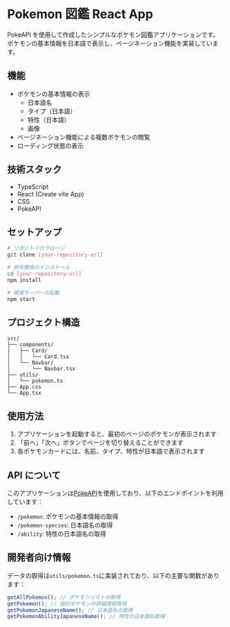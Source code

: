 # Pokemon 図鑑 React App

PokeAPI を使用して作成したシンプルなポケモン図鑑アプリケーションです。ポケモンの基本情報を日本語で表示し、ページネーション機能を実装しています。

## 機能

- ポケモンの基本情報の表示
  - 日本語名
  - タイプ（日本語）
  - 特性（日本語）
  - 画像
- ページネーション機能による複数ポケモンの閲覧
- ローディング状態の表示

## 技術スタック

- TypeScript
- React (Create vite App)
- CSS
- PokeAPI

## セットアップ

```bash
# リポジトリのクローン
git clone [your-repository-url]

# 依存関係のインストール
cd [your-repository-url]
npm install

# 開発サーバーの起動
npm start
```

## プロジェクト構造

```
src/
├── components/
│   ├── Card/
│   │   └── Card.tsx
│   └── Navbar/
│       └── Navbar.tsx
├── utils/
│   └── pokemon.ts
├── App.css
└── App.tsx
```

## 使用方法

1. アプリケーションを起動すると、最初のページのポケモンが表示されます
2. 「前へ」「次へ」ボタンでページを切り替えることができます
3. 各ポケモンカードには、名前、タイプ、特性が日本語で表示されます

## API について

このアプリケーションは[PokeAPI](https://pokeapi.co/)を使用しており、以下のエンドポイントを利用しています：

- `/pokemon`: ポケモンの基本情報の取得
- `/pokemon-species`: 日本語名の取得
- `/ability`: 特性の日本語名の取得

## 開発者向け情報

データの取得は`utils/pokemon.ts`に実装されており、以下の主要な関数があります：

```javascript
getAllPokemon(); // ポケモンリストの取得
getPokemon(); // 個別ポケモンの詳細情報取得
getPokemonJapaneseName(); // 日本語名の取得
getPokemonAbilityJapaneseName(); // 特性の日本語名取得
```
